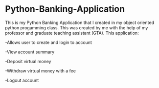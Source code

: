 # Python-Banking-Application

This is my Python Banking Application that I created in my object oriented python progamming class. This was created by me with the help of my professor and graduate teaching assistant (GTA). 
This application:

-Allows user to create and login to account


-View account summary


-Deposit virtual money


-Withdraw virtual money with a fee


-Logout account











